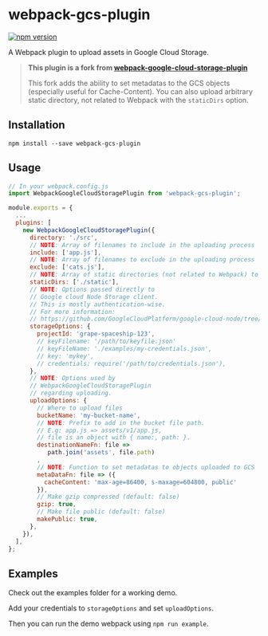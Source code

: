 # webpack-gcs-plugin

[![npm version](https://badge.fury.io/js/webpack-gcs-plugin.svg)](https://badge.fury.io/js/webpack-gcs-plugin)

A Webpack plugin to upload assets in Google Cloud Storage.

> **This plugin is a fork from [webpack-google-cloud-storage-plugin](https://github.com/syndbg/webpack-google-cloud-storage-plugin)**
>
> This fork adds the ability to set metadatas to the GCS objects (especially useful for Cache-Content).
> You can also upload arbitrary static directory, not related to Webpack with the ```staticDirs``` option.

## Installation

`npm install --save webpack-gcs-plugin`

## Usage

```JavaScript
// In your webpack.config.js
import WebpackGoogleCloudStoragePlugin from 'webpack-gcs-plugin';

module.exports = {
  ...
  plugins: [
    new WebpackGoogleCloudStoragePlugin({
      directory: './src',
      // NOTE: Array of filenames to include in the uploading process
      include: ['app.js'],
      // NOTE: Array of filenames to exclude in the uploading process
      exclude: ['cats.js'],
      // NOTE: Array of static directories (not related to Webpack) to be uploaded
      staticDirs: ['./static'],
      // NOTE: Options passed directly to
      // Google cloud Node Storage client.
      // This is mostly authentication-wise.
      // For more information:
      // https://github.com/GoogleCloudPlatform/google-cloud-node/tree/master/packages/storage#authentication
      storageOptions: {
        projectId: 'grape-spaceship-123',
        // keyFilename: '/path/to/keyfile.json'
        // keyFileName: './examples/my-credentials.json',
        // key: 'mykey',
        // credentials: require('/path/to/credentials.json'),
      },
      // NOTE: Options used by
      // WebpackGoogleCloudStoragePlugin
      // regarding uploading.
      uploadOptions: {
        // Where to upload files
        bucketName: 'my-bucket-name',
        // NOTE: Prefix to add in the bucket file path.
        // E.g: app.js => assets/v1/app.js,
        // file is an object with { name:, path: }.
        destinationNameFn: file =>
           path.join('assets', file.path)
        ,
        // NOTE: Function to set metadatas to objects uploaded to GCS
        metaDataFn: file => ({
          cacheContent: 'max-age=86400, s-maxage=604800, public'
        }),
        // Make gzip compressed (default: false)
        gzip: true,
        // Make file public (default: false)
        makePublic: true,
      },
    }),
  ],
};
```
## Examples

Check out the examples folder for a working demo.

Add your credentials to `storageOptions` and set `uploadOptions`.

Then you can run the demo webpack using `npm run example`.
